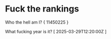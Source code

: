 # Fuck the rankings

Who the hell am I?
{ 11450225 }

What fucking year is it?
[ 2025-03-29T12:20:00Z ]
